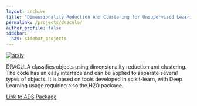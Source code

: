```yaml
---
layout: archive
title: "Dimensionality Reduction And Clustering for Unsupervised Learning in Astronomy (DRACULA)"
permalink: /projects/dracula/
author_profile: false
sidebar:
  nav: sidebar_projects
---
```


[![arxiv](http://img.shields.io/badge/arXiv-1512.06810-lightgrey.svg?style=plastic)](http://arxiv.org/abs/1512.06810)

 DRACULA classifies objects using dimensionality reduction and clustering. The
 code has an easy interface and can be applied to separate several types of
 objects. It is based on tools developed in scikit-learn, with Deep Learning
 usage requiring also the H2O package.

 <a href="http://adsabs.harvard.edu/cgi-bin/bib_query?arXiv:1512.06810" class="btn btn-primary">Link to ADS</a>
 <a href="http://ascl.net/1512.009" class="btn btn-primary">Package</a>
 <a href="http://ascl.net/1512.009" class="btn btn-primary"></a>

 [](https://github.com/COINtoolbox/DRACULA)
